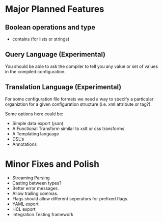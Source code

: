 # Major Planned Features

## Boolean operations and type

* contains (for lists or strings)

## Query Language (Experimental)

You should be able to ask the compiler to tell you any value or set of values in the
compiled configuration.

## Translation Language (Experimental)

For some configuration file formats we need a way to specify a particular
organiztion for a given configuration structure (i.e. xml attribute or tag?).

Some options here could be:

* Simple data export (json) 
* A Functional Transform similar to xslt or css transforms
* A Templating language
* DSL's
* Annotations

# Minor Fixes and Polish

* Streaming Parsing
* Casting between types?
* Better error messages.
* Allow trailing commas.
* Flags should allow different seperators for prefixed flags.
* YAML export
* HCL export
* Integration Testing framework